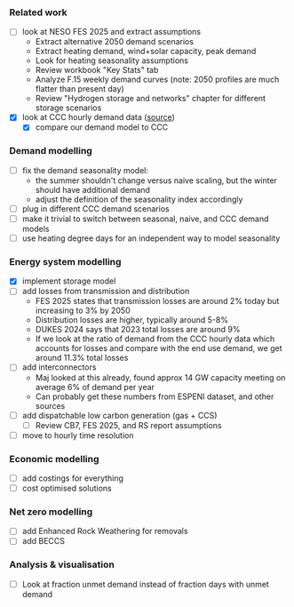 ### Related work

- [ ] look at NESO FES 2025 and extract assumptions
    - Extract alternative 2050 demand scenarios
    - Extract heating demand, wind+solar capacity, peak demand
    - Look for heating seasonality assumptions
    - Review workbook "Key Stats" tab
    - Analyze F.15 weekly demand curves (note: 2050 profiles are much flatter than present day)
    - Review "Hydrogen storage and networks" chapter for different storage scenarios
- [x] look at CCC hourly demand data ([source](https://www.theccc.org.uk/wp-content/uploads/2025/05/The-Seventh-Carbon-Budget-methodology-accompanying-data-electricity-supply-hourly-results.xlsx))
    - [x] compare our demand model to CCC

### Demand modelling

- [ ] fix the demand seasonality model:
    - the summer shouldn't change versus naive scaling, but the winter should have additional demand
    - adjust the definition of the seasonality index accordingly
- [ ] plug in different CCC demand scenarios
- [ ] make it trivial to switch between seasonal, naive, and CCC demand models
- [ ] use heating degree days for an independent way to model seasonality

### Energy system modelling

- [x] implement storage model
- [ ] add losses from transmission and distribution
    - FES 2025 states that transmission losses are around 2% today but increasing to 3% by 2050
    - Distribution losses are higher, typically around 5-8%
    - DUKES 2024 says that 2023 total losses are around 9%
    - If we look at the ratio of demand from the CCC hourly data which accounts for losses and compare with the end use demand, we get around 11.3% total losses
- [ ] add interconnectors
    - Maj looked at this already, found approx 14 GW capacity meeting on average 6% of demand per year
    - Can probably get these numbers from ESPENI dataset, and other sources
- [ ] add dispatchable low carbon generation (gas + CCS)
    - [ ] Review CB7, FES 2025, and RS report assumptions
- [ ] move to hourly time resolution

### Economic modelling

- [ ] add costings for everything
- [ ] cost optimised solutions

### Net zero modelling

- [ ] add Enhanced Rock Weathering for removals
- [ ] add BECCS

### Analysis & visualisation

- [ ] Look at fraction unmet demand instead of fraction days with unmet demand
